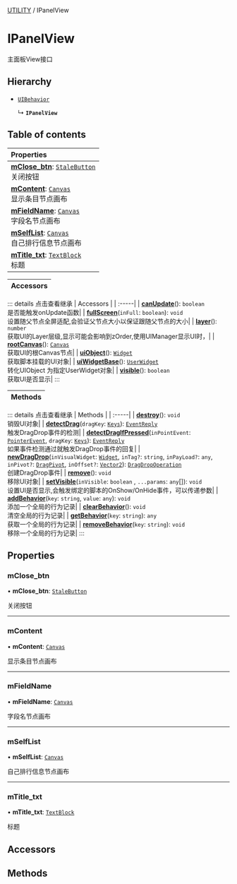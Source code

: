 [UTILITY](../groups/UTILITY.UTILITY.md) / IPanelView

# IPanelView <Badge type="tip" text="Interface" /> <Score text="IPanelView" />

主面板View接口

## Hierarchy

- [`UIBehavior`](../classes/UI.UIBehavior.md)

  ↳ **`IPanelView`**

## Table of contents

| Properties |
| :-----|
| **[mClose\_btn](Extension.IPanelView.md#mclose_btn)**: [`StaleButton`](../classes/UI.StaleButton.md) <br> 关闭按钮|
| **[mContent](Extension.IPanelView.md#mcontent)**: [`Canvas`](../classes/UI.Canvas.md) <br> 显示条目节点画布|
| **[mFieldName](Extension.IPanelView.md#mfieldname)**: [`Canvas`](../classes/UI.Canvas.md) <br> 字段名节点画布|
| **[mSelfList](Extension.IPanelView.md#mselflist)**: [`Canvas`](../classes/UI.Canvas.md) <br> 自己排行信息节点画布|
| **[mTitle\_txt](Extension.IPanelView.md#mtitle_txt)**: [`TextBlock`](../classes/UI.TextBlock.md) <br> 标题|

| Accessors |
| :-----|


::: details 点击查看继承
| Accessors |
| :-----|
| **[canUpdate](UI.UIBehavior.md#canupdate)**(): `boolean` <br> 是否能触发onUpdate函数|
| **[fullScreen](UI.UIBehavior.md#fullscreen)**(`inFull`: `boolean`): `void` <br> 设置随父节点全屏适配,会验证父节点大小以保证跟随父节点的大小|
| **[layer](UI.UIBehavior.md#layer)**(): `number` <br> 获取UI的Layer层级,显示可能会影响到zOrder,使用UIManager显示UI时，|
| **[rootCanvas](UI.UIBehavior.md#rootcanvas)**(): [`Canvas`](UI.Canvas.md) <br> 获取UI的根Canvas节点|
| **[uiObject](UI.UIBehavior.md#uiobject)**(): [`Widget`](UI.Widget.md) <br> 获取脚本挂载的UI对象|
| **[uiWidgetBase](UI.UIBehavior.md#uiwidgetbase)**(): [`UserWidget`](UI.UserWidget.md) <br> 转化UIObject 为指定UserWidget对象|
| **[visible](UI.UIBehavior.md#visible)**(): `boolean` <br> 获取UI是否显示|
:::


| Methods |
| :-----|


::: details 点击查看继承
| Methods |
| :-----|
| **[destroy](UI.UIBehavior.md#destroy)**(): `void` <br> 销毁UI对象|
| **[detectDrag](UI.UIBehavior.md#detectdrag)**(`dragKey`: [`Keys`](../enums/Type.Keys.md)): [`EventReply`](UI.EventReply.md) <br> 触发DragDrop事件的检测|
| **[detectDragIfPressed](UI.UIBehavior.md#detectdragifpressed)**(`inPointEvent`: [`PointerEvent`](UI.PointerEvent.md), `dragKey`: [`Keys`](../enums/Type.Keys.md)): [`EventReply`](UI.EventReply.md) <br> 如果事件检测通过就触发DragDrop事件的回复|
| **[newDragDrop](UI.UIBehavior.md#newdragdrop)**(`inVisualWidget`: [`Widget`](UI.Widget.md), `inTag?`: `string`, `inPayLoad?`: `any`, `inPivot?`: [`DragPivot`](../enums/UI.DragPivot.md), `inOffset?`: [`Vector2`](Type.Vector2.md)): [`DragDropOperation`](UI.DragDropOperation.md) <br> 创建DragDrop事件|
| **[remove](UI.UIBehavior.md#remove)**(): `void` <br> 移除UI对象|
| **[setVisible](UI.UIBehavior.md#setvisible)**(`inVisible`: `boolean` \, `...params`: `any`[]): `void` <br> 设置UI是否显示,会触发绑定的脚本的OnShow/OnHide事件，可以传递参数|
| **[addBehavior](UI.UIBehavior.md#addbehavior)**(`key`: `string`, `value`: `any`): `void` <br> 添加一个全局的行为记录|
| **[clearBehavior](UI.UIBehavior.md#clearbehavior)**(): `void` <br> 清空全局的行为记录|
| **[getBehavior](UI.UIBehavior.md#getbehavior)**(`key`: `string`): `any` <br> 获取一个全局的行为记录|
| **[removeBehavior](UI.UIBehavior.md#removebehavior)**(`key`: `string`): `void` <br> 移除一个全局的行为记录|
:::


## Properties

### mClose\_btn <Score text="mClose" /> 

• **mClose\_btn**: [`StaleButton`](../classes/UI.StaleButton.md)

关闭按钮

___

### mContent <Score text="mContent" /> 

• **mContent**: [`Canvas`](../classes/UI.Canvas.md)

显示条目节点画布

___

### mFieldName <Score text="mFieldName" /> 

• **mFieldName**: [`Canvas`](../classes/UI.Canvas.md)

字段名节点画布

___

### mSelfList <Score text="mSelfList" /> 

• **mSelfList**: [`Canvas`](../classes/UI.Canvas.md)

自己排行信息节点画布

___

### mTitle\_txt <Score text="mTitle" /> 

• **mTitle\_txt**: [`TextBlock`](../classes/UI.TextBlock.md)

标题

## Accessors

## Methods